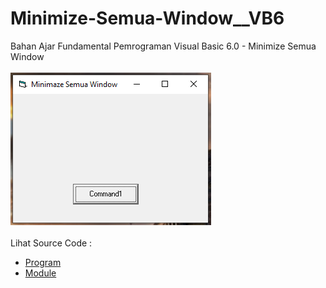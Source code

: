 # Minimize-Semua-Window__VB6
Bahan Ajar Fundamental Pemrograman Visual Basic 6.0 - Minimize Semua Window<br><br>
<img src="https://github.com/RizkyKhapidsyah/Minimize-Semua-Window__VB6/blob/master/result/001.PNG"><br><br>
Lihat Source Code : <br>
- <a href="https://github.com/RizkyKhapidsyah/Minimize-Semua-Window__VB6/blob/master/Form1.frm">Program</a><br>
- <a href="https://github.com/RizkyKhapidsyah/Minimize-Semua-Window__VB6/blob/master/Module1.bas">Module</a>
